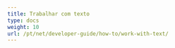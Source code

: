 ```yaml
---
title: Trabalhar com texto
type: docs
weight: 10
url: /pt/net/developer-guide/how-to/work-with-text/
---
```


